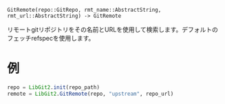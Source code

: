 ```
GitRemote(repo::GitRepo, rmt_name::AbstractString, rmt_url::AbstractString) -> GitRemote
```

リモートgitリポジトリをその名前とURLを使用して検索します。デフォルトのフェッチrefspecを使用します。

# 例

```julia
repo = LibGit2.init(repo_path)
remote = LibGit2.GitRemote(repo, "upstream", repo_url)
```
